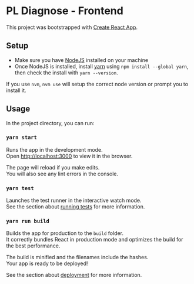 # PL Diagnose - Frontend

This project was bootstrapped with [Create React App](https://github.com/facebook/create-react-app).

## Setup

- Make sure you have [NodeJS](https://nodejs.org/en/) installed on your machine
- Once NodeJS is installed, install [yarn](https://classic.yarnpkg.com/lang/en/docs/install/#mac-stable) using `npm install --global yarn`, then check the install with `yarn --version`.

If you use `nvm`, `nvm use` will setup the correct node version or prompt you to install it.

## Usage

In the project directory, you can run:

### `yarn start`

Runs the app in the development mode.\
Open [http://localhost:3000](http://localhost:3000) to view it in the browser.

The page will reload if you make edits.\
You will also see any lint errors in the console.

### `yarn test`

Launches the test runner in the interactive watch mode.\
See the section about [running tests](https://facebook.github.io/create-react-app/docs/running-tests) for more information.

### `yarn run build`

Builds the app for production to the `build` folder.\
It correctly bundles React in production mode and optimizes the build for the best performance.

The build is minified and the filenames include the hashes.\
Your app is ready to be deployed!

See the section about [deployment](https://facebook.github.io/create-react-app/docs/deployment) for more information.
